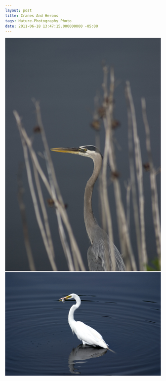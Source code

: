 ```yaml
---
layout: post
title: Cranes And Herons
tags: Nature-Photography Photo
date: 2011-06-18 13:47:15.000000000 -05:00
---
```

<img src="/images/CRW_3909.jpg" alt="Great Blue Heron in the reeds" />

<img src="/images/CRW_4045.jpg" alt="Great Egret eating fish" />
